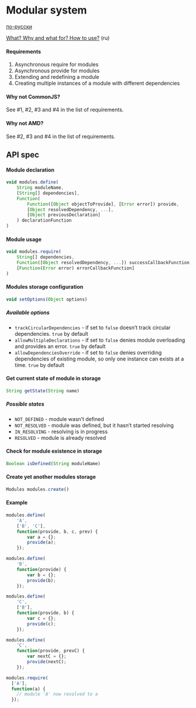 Modular system
=================

[по-русски](https://github.com/IkorJefocur/ymodules/blob/master/README.ru.md)

[What? Why and what for? How to
use?](https://github.com/IkorJefocur/ymodules/blob/master/what-is-this.md) (ru)

#### Requirements
  1. Asynchronous require for modules
  2. Asynchronous provide for modules
  3. Extending and redefining a module
  4. Creating multiple instances of a module with different dependencies

#### Why not CommonJS?
See #1, #2, #3 and #4 in the list of requirements.

#### Why not AMD?
See #2, #3 and #4 in the list of requirements.

API spec
----------------

#### Module declaration
````javascript
void modules.define(
    String moduleName,
    [String[] dependencies],
    Function(
        Function([Object objectToProvide], [Error error]) provide,
        [Object resolvedDependency, ...],
        [Object previousDeclaration]
    ) declarationFunction
)
````
#### Module usage
````javascript
void modules.require(
    String[] dependencies,
    Function([Object resolvedDependency, ...]) successCallbackFunction,
    [Function(Error error) errorCallbackFunction]
)
````

#### Modules storage configuration
````javascript
void setOptions(Object options)
````

##### Available options
  - `trackCircularDependencies` - if set to `false` doesn’t track circular dependencies. `true` by default
  - `allowMultipleDeclarations` - if set to `false` denies module overloading and provides an error. `true` by default
  - `allowDependenciesOverride` - if set to `false` denies overriding dependencies of existing module, so only one instance can exists at a time. `true` by default

#### Get current state of module in storage
````javascript
String getState(String name)
````

##### Possible states
  - `NOT_DEFINED` - module wasn’t defined
  - `NOT_RESOLVED` - module was defined, but it hasn’t started resolving
  - `IN_RESOLVING` - resolving is in progress
  - `RESOLVED` - module is already resolved

#### Check for module existence in storage
````javascript
Boolean isDefined(String moduleName)
````

#### Create yet another modules storage
````javascript
Modules modules.create()
````

#### Example

````javascript
modules.define(
    'A',
    ['B', 'C'],
    function(provide, b, c, prev) {
        var a = {};
        provide(a);
    });

modules.define(
    'B',
    function(provide) {
        var b = {};
        provide(b);
    });

modules.define(
    'C',
    ['B'],
    function(provide, b) {
        var c = {};
        provide(c);
    });

modules.define(
    'C',
    function(provide, prevC) {
        var nextC = {};
        provide(nextC);
    });

modules.require(
  ['A'],
  function(a) {
    // module 'A' now resolved to a
  });
````
